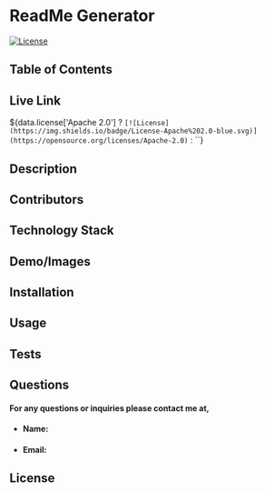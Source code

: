 # **ReadMe Generator**
[![License](https://img.shields.io/badge/License-Apache%202.0-blue.svg)](https://opensource.org/licenses/Apache-2.0)

## **Table of Contents**


## **Live Link**
${data.license['Apache 2.0'] ? 
    `[![License](https://img.shields.io/badge/License-Apache%202.0-blue.svg)](https://opensource.org/licenses/Apache-2.0)`
: ``}

## **Description**


## **Contributors**


## **Technology Stack**


## **Demo/Images**


## **Installation**


## **Usage**


## **Tests**


## **Questions**
####    **For any questions or inquiries please contact me at,**
* #### **Name:** 
* #### **Email:** 

## **License**

